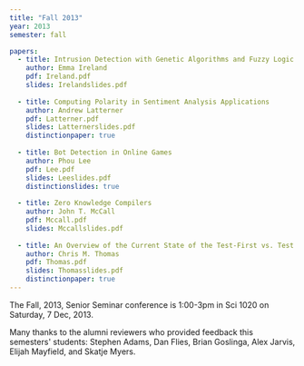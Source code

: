 ```yaml
---
title: "Fall 2013"
year: 2013
semester: fall

papers:
  - title: Intrusion Detection with Genetic Algorithms and Fuzzy Logic
    author: Emma Ireland
    pdf: Ireland.pdf
    slides: Irelandslides.pdf
 
  - title: Computing Polarity in Sentiment Analysis Applications
    author: Andrew Latterner
    pdf: Latterner.pdf
    slides: Latternerslides.pdf
    distinctionpaper: true
 
  - title: Bot Detection in Online Games
    author: Phou Lee
    pdf: Lee.pdf
    slides: Leeslides.pdf
    distinctionslides: true
 
  - title: Zero Knowledge Compilers
    author: John T. McCall
    pdf: Mccall.pdf
    slides: Mccallslides.pdf
 
  - title: An Overview of the Current State of the Test-First vs. Test Last Debate
    author: Chris M. Thomas
    pdf: Thomas.pdf
    slides: Thomasslides.pdf
    distinctionpaper: true
---
```


The Fall, 2013, Senior Seminar conference is 1:00-3pm in Sci 1020 on Saturday, 7 Dec, 2013.

Many thanks to the alumni reviewers who provided feedback this semesters' students: Stephen Adams, Dan Flies, Brian Goslinga, Alex Jarvis, Elijah Mayfield, and Skatje Myers.
